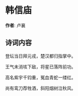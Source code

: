 # 韩信庙

**作者**: 卢襄

## 诗词内容

登坛当日拜元戎，楚汉都归指掌中。

王气未消垓下敌，将星已落阵前功。

高名紫宇千钧重，冤血青蛇一缕红。

尚有鸾刀荐牲酒，斜阳烟树泣秋风。

